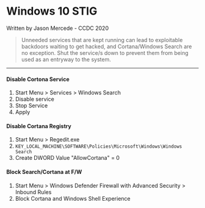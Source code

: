 # Windows 10 STIG
Written by Jason Mercede - CCDC 2020


> Unneeded services that are kept running can lead to exploitable backdoors waiting to get hacked, and Cortana/Windows Search are no exception.  Shut the service/s down to prevent them from being used as an entryway to the system.
---
#### Disable Cortona Service

1. Start Menu > Services > Windows Search
2. Disable service
3. Stop Service
4. Apply

#### Disable Cortana Registry

1. Start Menu > Regedit.exe
2. `KEY_LOCAL_MACHINE\SOFTWARE\Policies\Microsoft\Windows\Windows Search`
3. Create DWORD Value "AllowCortana" = 0

#### Block Search/Cortana at F/W

1. Start Menu > Windows Defender Firewall with Advanced Security > Inbound Rules
2. Block Cortana and Windows Shell Experience
